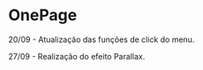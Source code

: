 # OnePage

20/09 - Atualização das funções de click do menu.

27/09 - Realização do efeito Parallax.